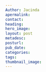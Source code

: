 ```yaml
---
Author: Jacinda
apermalink:
contact:
heading:
hero_image:
layout: post
metadesc:
posturl:
pub_date:
categories:
tags:
thumbnail_image:
---
```

